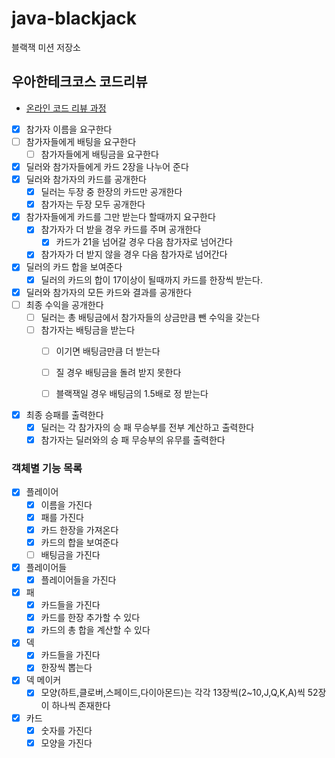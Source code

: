 # java-blackjack

블랙잭 미션 저장소

## 우아한테크코스 코드리뷰

- [온라인 코드 리뷰 과정](https://github.com/woowacourse/woowacourse-docs/blob/master/maincourse/README.md)

- [x] 참가자 이름을 요구한다
- [ ] 참가자들에게 배팅을 요구한다
  - [ ] 참가자들에게 배팅금을 요구한다
- [x] 딜러와 참가자들에게 카드 2장을 나누어 준다
- [x] 딜러와 참가자의 카드를 공개한다
  - [x] 딜러는 두장 중 한장의 카드만 공개한다
  - [x] 참가자는 두장 모두 공개한다
- [x] 참가자들에게 카드를 그만 받는다 할때까지 요구한다
  - [x] 참가자가 더 받을 경우 카드를 주며 공개한다
    - [x] 카드가 21을 넘어갈 경우 다음 참가자로 넘어간다
  - [x] 참가자가 더 받지 않을 경우 다음 참가자로 넘어간다
- [x] 딜러의 카드 합을 보여준다
  - [x] 딜러의 카드의 합이 17이상이 될때까지 카드를 한장씩 받는다.
- [x] 딜러와 참가자의 모든 카드와 결과를 공개한다
- [ ] 최종 수익을 공개한다
  - [ ] 딜러는 총 배팅금에서 참가자들의 상금만큼 뺀 수익을 갖는다
  - [ ] 참가자는 배팅금을 받는다
    - [ ] 이기면 배팅금만큼 더 받는다
    - [ ] 질 경우 배팅금을 돌려 받지 못한다
    - [ ] 블랙잭일 경우 배팅금의 1.5배로 정 받는다


- [x] 최종 승패를 출력한다
  - [x] 딜러는 각 참가자의 승 패 무승부를 전부 계산하고 출력한다
  - [x] 참가자는 딜러와의 승 패 무승부의 유무를 출력한다

### 객체별 기능 목록
- [x] 플레이어
  - [x] 이름을 가진다
  - [x] 패를 가진다
  - [x] 카드 한장을 가져온다
  - [x] 카드의 합을 보여준다
  - [ ] 배팅금을 가진다
- [x] 플레이어들
  - [x] 플레이어들을 가진다
- [x] 패
  - [x] 카드들을 가진다
  - [x] 카드를 한장 추가할 수 있다
  - [x] 카드의 총 합을 계산할 수 있다
- [x] 덱
  - [x] 카드들을 가진다
  - [x] 한장씩 뽑는다
- [x] 덱 메이커
  - [x] 모양(하트,클로버,스페이드,다이아몬드)는 각각 13장씩(2~10,J,Q,K,A)씩 52장이 하나씩 존재한다
- [x] 카드
  - [x] 숫자를 가진다
  - [x] 모양을 가진다
